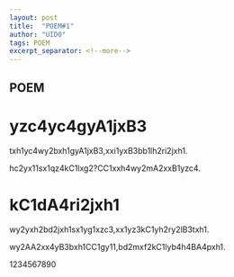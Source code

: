 ```yaml
---
layout: post 
title:  "POEM#1"
author: "UID0"
tags: POEM
excerpt_separator: <!--more-->
---
```

## POEM
<!--more-->
# yzc4yc4gyA1jxB3

txh1yc4wy2bxh1gyA1jxB3,xxi1yxB3bb1lh2ri2jxh1.

hc2yx11sx1qz4kC1lxg2?CC1xxh4wy2mA2xxB1yzc4.


# kC1dA4ri2jxh1

wy2yxh2bd2jxh1sx1yg1xzc3,xx1yz3kC1yh2ry2lB3txh1.

wy2AA2xx4yB3bxh1CC1gy11,bd2mxf2kC1lyb4h4BA4pxh1.

1234567890